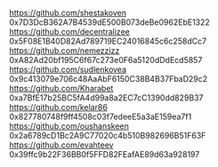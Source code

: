 https://github.com/shestakoven 0x7D3DcB362A7B4539dE500B073deBe0962EbE1322
https://github.com/decentralizee 0x5F08E1B40D82Ad789719EC24016845c6c258dCc7
https://github.com/nemezzizz 0xA82Ad20bf195C6f67c273e0F6a5120dDdEcd5857
https://github.com/sudlenkovea 0x9c413079e706c48AaAbF6150C38B4B37FbaD29c2
https://github.com/Kharabet 0xa7BfE17b25BC5fA4d99a8a2EC7cC1390dd829B37
https://github.com/kelar86 0x827780748f9ff4508c03f7edeeE5a3aE159ea7f1
https://github.com/oushanskeen 0x2a6789cD1Bc2A9C77020c4b510B982696B51F63F
https://github.com/evahteev 0x39ffc9b22F36BB0f5FFD82FEafAE89d63a928197
